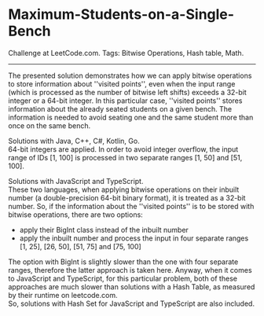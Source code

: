 # Maximum-Students-on-a-Single-Bench
Challenge at LeetCode.com. Tags: Bitwise Operations, Hash table, Math.

--------------------------------------------------------------------------------------------------------------------------------------------------------------

The presented solution demonstrates how we can apply bitwise operations to store information about ''visited points'', even when the input range 
(which is processed as the number of bitwise left shifts) exceeds a 32-bit integer or a 64-bit integer. In this particular case, ''visited points'' stores information about the already seated students on a given bench. The information is needed to avoid seating one and the same student more than once on the same bench.

Solutions with Java, C++, C#, Kotlin, Go.<br/>
64-bit integers are applied. In order to avoid integer overflow, the input range of IDs [1, 100] is processed in two separate ranges [1, 50] and [51, 100].

Solutions with JavaScript and TypeScript.<br/>
These two languages, when applying bitwise operations on their inbuilt number (a double-precision 64-bit binary format), it is treated as a 32-bit number. So, if the information about the ''visited points'' is to be stored with bitwise operations, there are two options:<br/>
- apply their BigInt class instead of the inbuilt number<br/>
- apply the inbuilt number and process the input in four separate ranges [1, 25], [26, 50], [51, 75] and [75, 100]

The option with BigInt is slightly slower than the one with four separate ranges, therefore the latter approach is taken here.
Anyway, when it comes to JavaScript and TypeScript, for this particular problem, both of these approaches are much slower 
than solutions with a Hash Table, as measured by their runtime on leetcode.com.<br/> So, solutions with Hash Set for JavaScript and TypeScript are also included. 

